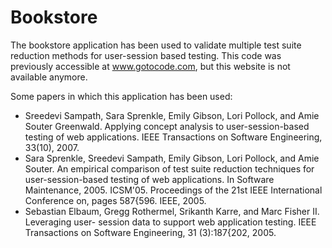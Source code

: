 # Bookstore
The bookstore application has been used to validate multiple test suite reduction methods for user-session based testing. This code was previously accessible at www.gotocode.com, but this website is not available anymore.

Some papers in which this application has been used:
- Sreedevi Sampath, Sara Sprenkle, Emily Gibson, Lori Pollock, and Amie Souter Greenwald. Applying concept analysis to user-session-based testing of web applications. IEEE Transactions on Software Engineering, 33(10), 2007.
- Sara Sprenkle, Sreedevi Sampath, Emily Gibson, Lori Pollock, and Amie Souter. An empirical comparison of test suite reduction techniques for user-session-based testing of web applications. In Software Maintenance, 2005. ICSM'05. Proceedings of the 21st IEEE International Conference on, pages 587{596. IEEE, 2005.
- Sebastian Elbaum, Gregg Rothermel, Srikanth Karre, and Marc Fisher II. Leveraging user-
session data to support web application testing. IEEE Transactions on Software Engineering, 31
(3):187{202, 2005.
